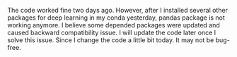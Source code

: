 The code worked fine two days ago. However, after I installed several other packages for deep learning in my conda yesterday, pandas package is not working anymore. I believe some depended packages were updated and caused backward compatibility issue. I will update the code later once I solve this issue. Since I change the code a little bit today. It may not be bug-free.

